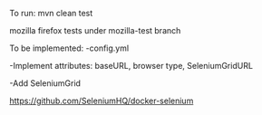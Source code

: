 
To run:
mvn clean test 


mozilla firefox tests under mozilla-test branch



To be implemented:
-config.yml

-Implement attributes: baseURL, browser type, SeleniumGridURL

-Add SeleniumGrid

https://github.com/SeleniumHQ/docker-selenium

